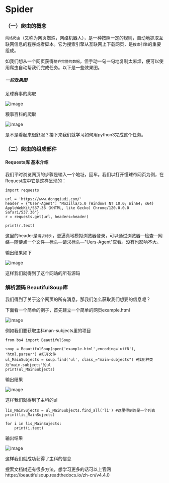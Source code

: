 # Spider

### （一）爬虫的概念
`网络爬虫`（又称为网页蜘蛛，网络机器人），是一种按照一定的规则，自动地抓取互联网信息的程序或者脚本。它为搜索引擎从互联网上下载网页，是`搜索引擎`的重要组成。

如我们想从一个网页获得`整齐完整的数据`，但手动一句一句地复制太麻烦，便可以使用爬虫自动帮我们完成任务。以下是一些效果图。

##### 一些效果图

足球赛事的爬取

![image](https://github.com/yylnb/Spider/assets/119385505/8bc9d59d-16c2-4ad8-8b5e-6d1fa5b053c6)

糗事百科的爬取

![image](https://github.com/yylnb/Spider/assets/119385505/c3473772-8c60-4b68-9f56-9044825cde6b)


是不是看起来很舒服？接下来我们就学习如何用python3完成这个任务。

### （二）爬虫的组成部件

#### Requests库 基本介绍

我们平时浏览网页的步骤是输入一个地址，回车。我们以打开懂球帝网页为例，在 Request库中它是这样呈现的：

	import requests
 
 	url = 'https://www.dongqiudi.com/'
  	header = {"User-Agent": "Mozilla/5.0 (Windows NT 10.0; Win64; x64) AppleWebKit/537.36 (KHTML, like Gecko) Chrome/120.0.0.0 Safari/537.36"}
   	r = requests.get(url, headers=header) 

  	print(r.text)
   
这里的header是`请求标头`，更逼真地模拟浏览器登录，可以通过浏览器—检查—网络—随便点一个文件—标头—请求标头—"Uers-Agent"查看。没有也影响不大。
   
输出结果如下

![image](https://github.com/yylnb/Spider/assets/119385505/9b3e0abb-e452-493e-ba0e-8c8941eb6dd8)

这样我们就得到了这个网站的所有源码

### 解析源码 BeautifulSoup库

我们得到了关于这个网页的所有消息，那我们怎么获取我们想要的信息呢？

下面看一个简单的例子，首先建立一个简单的网页example.html

![image](https://github.com/yylnb/Spider/assets/119385505/c58f75bc-17d4-4ce0-aa07-dd605c985a07)

例如我们要获取主科man-subjects里的项目

	from bs4 import BeautifulSoup
 
 	soup = BeautifulSoup(open('example.html',encoding='utf8'), 'html.parser') #打开文件
	ul_MainSubjects = soup.find('ul', class_="main-subjects") #找到种类为"main-subjects"的ul
 	print(ul_MainSubjects)

输出结果

![image](https://github.com/yylnb/Spider/assets/119385505/747087cc-e16f-4480-8ad7-630361bab2e0)

这样我们就得到了主科的ul

	lis_MainSujects = ul_MainSubjects.find_all('li') #这里得到的是一个列表
 	print(lis_MainSujects)

  	for i in lis_MainSujects:
    	print(i.text)
输出结果

![image](https://github.com/yylnb/Spider/assets/119385505/81265b83-4110-41f6-bfa9-22e2b7a1cc8f)

这样我们就成功获得了主科的信息

搜索文档树还有很多方法，想学习更多的话可以上官网https://beautifulsoup.readthedocs.io/zh-cn/v4.4.0



	




   










 
